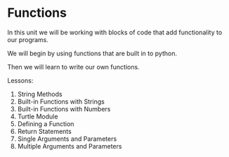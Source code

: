 # Functions

In this unit we will be working with blocks of code that add functionality to our programs.

We will begin by using functions that are built in to python.

Then we will learn to write our own functions.


Lessons:

1. String Methods
2. Built-in Functions with Strings
3. Built-in Functions with Numbers
4. Turtle Module
5. Defining a Function
6. Return Statements
7. Single Arguments and Parameters
8. Multiple Arguments and Parameters
